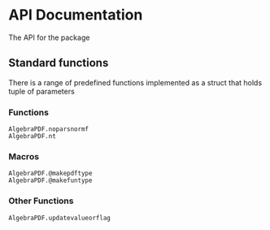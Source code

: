 # API Documentation

The API for the package 



## Standard functions

There is a range of predefined functions 
implemented as a struct that holds tuple of parameters



### Functions
```@docs
AlgebraPDF.noparsnormf
AlgebraPDF.nt
```

### Macros
```@docs
AlgebraPDF.@makepdftype
AlgebraPDF.@makefuntype
```

### Other Functions
```@docs
AlgebraPDF.updatevalueorflag
```